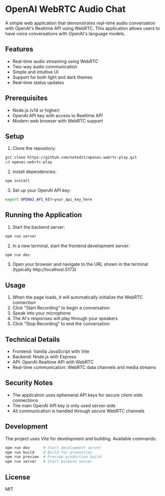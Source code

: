 # OpenAI WebRTC Audio Chat

A simple web application that demonstrates real-time audio conversation with OpenAI's Realtime API using WebRTC. This application allows users to have voice conversations with OpenAI's language models.

## Features

- Real-time audio streaming using WebRTC
- Two-way audio communication
- Simple and intuitive UI
- Support for both light and dark themes
- Real-time status updates

## Prerequisites

- Node.js (v14 or higher)
- OpenAI API key with access to Realtime API
- Modern web browser with WebRTC support

## Setup

1. Clone the repository:
```bash
git clone https://github.com/notedit/openai-webrtc-play.git
cd openai-webrtc-play
```

2. Install dependencies:
```bash
npm install
```

3. Set up your OpenAI API key:
```bash
export OPENAI_API_KEY=your_api_key_here
```

## Running the Application

1. Start the backend server:
```bash
npm run server
```

2. In a new terminal, start the frontend development server:
```bash
npm run dev
```

3. Open your browser and navigate to the URL shown in the terminal (typically http://localhost:5173)

## Usage

1. When the page loads, it will automatically initialize the WebRTC connection
2. Click "Start Recording" to begin a conversation
3. Speak into your microphone
4. The AI's responses will play through your speakers
5. Click "Stop Recording" to end the conversation

## Technical Details

- Frontend: Vanilla JavaScript with Vite
- Backend: Node.js with Express
- API: OpenAI Realtime API with WebRTC
- Real-time communication: WebRTC data channels and media streams

## Security Notes

- The application uses ephemeral API keys for secure client-side connections
- The main OpenAI API key is only used server-side
- All communication is handled through secure WebRTC channels

## Development

The project uses Vite for development and building. Available commands:

```bash
npm run dev      # Start development server
npm run build    # Build for production
npm run preview  # Preview production build
npm run server   # Start backend server
```

## License

MIT
